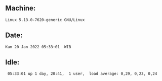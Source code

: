 ## Machine:
```
Linux 5.13.0-7620-generic GNU/Linux
```
## Date:
```
Kam 20 Jan 2022 05:33:01  WIB
```
## Idle:
```
 05:33:01 up 1 day, 20:41,  1 user,  load average: 0,29, 0,23, 0,24
```
